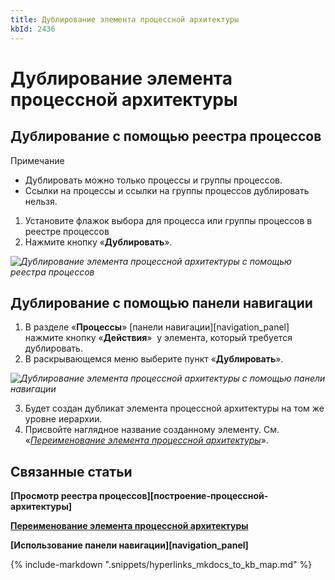 ```yaml
---
title: Дублирование элемента процессной архитектуры
kbId: 2436
---
```


# Дублирование элемента процессной архитектуры

## Дублирование с помощью реестра процессов

Примечание

- Дублировать можно только процессы и группы процессов.
- Ссылки на процессы и ссылки на группы процессов дублировать нельзя.

1. Установите флажок выбора для процесса или группы процессов в реестре процессов
2. Нажмите кнопку «**Дублировать**».

_![Дублирование элемента процессной архитектуры с помощью реестра процессов](https://kb.comindware.ru/assets/process_architecture_modeling_clone_entity_from_registry.png)_

## Дублирование с помощью панели навигации

1. В разделе «**Процессы**» [панели навигации][navigation_panel] нажмите кнопку «**Действия**» *‌* у элемента, который требуется дублировать.
2. В раскрывающемся меню выберите пункт «**Дублировать**».

_![Дублирование элемента процессной архитектуры с помощью панели навигации](https://kb.comindware.ru/assets/process_architecture_modeling_clone_entity_from_navigation.png)_

3. Будет создан дубликат элемента процессной архитектуры на том же уровне иерархии.
4. Присвойте наглядное название созданному элементу. См. «*[Переименование элемента процессной архитектуры](https://kb.comindware.ru/article.php?id=2433)*».

## Связанные статьи

**[Просмотр реестра процессов][построение-процессной-архитектуры]**

**[Переименование элемента процессной архитектуры](https://kb.comindware.ru/article.php?id=2433)**

**[Использование панели навигации][navigation_panel]**

{% include-markdown ".snippets/hyperlinks_mkdocs_to_kb_map.md" %}
